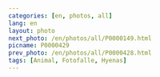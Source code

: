 ```yaml
---
categories: [en, photos, all]
lang: en
layout: photo
next_photo: /en/photos/all/P0000149.html
picname: P0000429
prev_photo: /en/photos/all/P0000428.html
tags: [Animal, Fotofalle, Hyenas]
---
```

